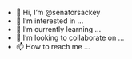 - 👋 Hi, I’m @senatorsackey
- 👀 I’m interested in ...
- 🌱 I’m currently learning ...
- 💞️ I’m looking to collaborate on ...
- 📫 How to reach me ...

<!---
senatorsackey/senatorsackey is a ✨ special ✨ repository because its `README.md` (this file) appears on your GitHub profile.
You can click the Preview link to take a look at your changes.
--->
